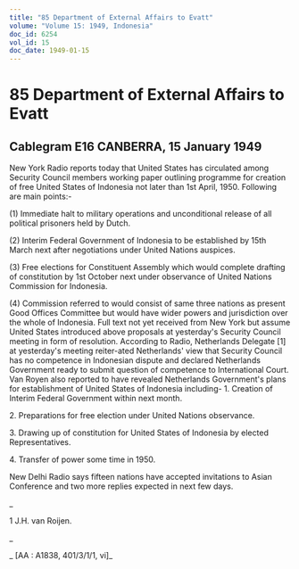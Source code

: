 ```yaml
---
title: "85 Department of External Affairs to Evatt"
volume: "Volume 15: 1949, Indonesia"
doc_id: 6254
vol_id: 15
doc_date: 1949-01-15
---
```


# 85 Department of External Affairs to Evatt

## Cablegram E16 CANBERRA, 15 January 1949

New York Radio reports today that United States has circulated among Security Council members working paper outlining programme for creation of free United States of Indonesia not later than 1st April, 1950. Following are main points:-

(1) Immediate halt to military operations and unconditional release of all political prisoners held by Dutch.

(2) Interim Federal Government of Indonesia to be established by 15th March next after negotiations under United Nations auspices.

(3) Free elections for Constituent Assembly which would complete drafting of constitution by 1st October next under observance of United Nations Commission for Indonesia.

(4) Commission referred to would consist of same three nations as present Good Offices Committee but would have wider powers and jurisdiction over the whole of Indonesia. Full text not yet received from New York but assume United States introduced above proposals at yesterday's Security Council meeting in form of resolution. According to Radio, Netherlands Delegate [1] at yesterday's meeting reiter-ated Netherlands' view that Security Council has no competence in Indonesian dispute and declared Netherlands Government ready to submit question of competence to International Court. Van Royen also reported to have revealed Netherlands Government's plans for establishment of United States of Indonesia including- 1. Creation of Interim Federal Government within next month.

2\. Preparations for free election under United Nations observance.

3\. Drawing up of constitution for United States of Indonesia by elected Representatives.

4\. Transfer of power some time in 1950.

New Delhi Radio says fifteen nations have accepted invitations to Asian Conference and two more replies expected in next few days.

_

1 J.H. van Roijen.

_

_ [AA : A1838, 401/3/1/1, vi]_
